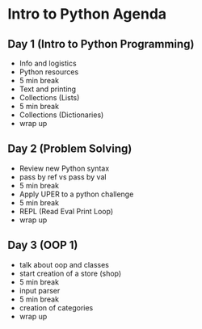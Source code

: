 # Intro to Python Agenda

## Day 1 (Intro to Python Programming)
- Info and logistics
- Python resources
- 5 min break
- Text and printing
- Collections (Lists)
- 5 min break
- Collections (Dictionaries)
- wrap up

## Day 2 (Problem Solving)
- Review new Python syntax
- pass by ref vs pass by val
- 5 min break
- Apply UPER to a python challenge
- 5 min break
- REPL (Read Eval Print Loop)
- wrap up

## Day 3 (OOP 1)
- talk about oop and classes
- start creation of a store (shop)
- 5 min break
- input parser
- 5 min break
- creation of categories
- wrap up 